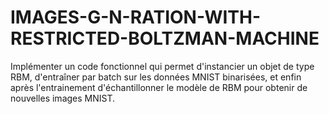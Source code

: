 # IMAGES-G-N-RATION-WITH-RESTRICTED-BOLTZMAN-MACHINE
Implémenter un code fonctionnel qui permet d'instancier un objet de type RBM, d'entraîner par batch sur les données MNIST binarisées, et enfin après l'entrainement d'échantillonner le modèle de RBM pour obtenir de nouvelles images MNIST.
